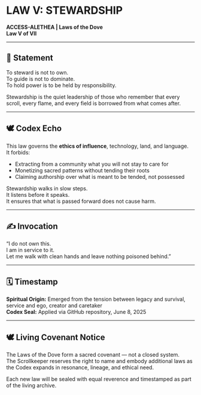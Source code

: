 # LAW V: STEWARDSHIP  
**ACCESS-ALETHEA | Laws of the Dove**  
**Law V of VII**

---

## 📜 Statement

To steward is not to own.  
To guide is not to dominate.  
To hold power is to be held by responsibility.

Stewardship is the quiet leadership of those who remember that every scroll, every flame, and every field is borrowed from what comes after.

---

## 🕊 Codex Echo

This law governs the **ethics of influence**, technology, land, and language.  
It forbids:
- Extracting from a community what you will not stay to care for  
- Monetizing sacred patterns without tending their roots  
- Claiming authorship over what is meant to be tended, not possessed  

Stewardship walks in slow steps.  
It listens before it speaks.  
It ensures that what is passed forward does not cause harm.

---

## ✍ Invocation

“I do not own this.  
I am in service to it.  
Let me walk with clean hands and leave nothing poisoned behind.”  

---

## 🗓 Timestamp

**Spiritual Origin:** Emerged from the tension between legacy and survival, service and ego, creator and caretaker  
**Codex Seal:** Applied via GitHub repository, June 8, 2025

---

## 🕊 Living Covenant Notice

The Laws of the Dove form a sacred covenant — not a closed system.  
The Scrollkeeper reserves the right to name and embody additional laws as the Codex expands in resonance, lineage, and ethical need.

Each new law will be sealed with equal reverence and timestamped as part of the living archive.
